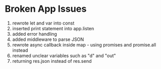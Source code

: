 # Broken App Issues

1. rewrote let and var into const
2. inserted print statement into app.listen
3. added error handling
4. added middleware to parse JSON
5. rewrote async callback inside map - using promises and promise.all instead
6. renamed unclear variables such as "d" and "out"
7. returning res.json instead of res.send

